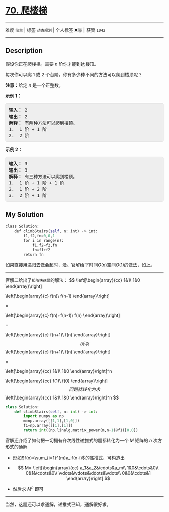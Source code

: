 # [70. 爬楼梯](https://leetcode-cn.com/problems/climbing-stairs/)

---

难度 `简单` | 标签 `动态规划`  | 个人标签 ❌㊙️ | 获赞 `1042`

---

## Description

<style>
section pre{
    background-color: #eee;
    border: 1px solid #ddd;
    padding:10px;
    border-radius: 5px;
}
</style>
<section>
<p>假设你正在爬楼梯。需要 <em>n</em>&nbsp;阶你才能到达楼顶。</p>
<p>每次你可以爬 1 或 2 个台阶。你有多少种不同的方法可以爬到楼顶呢？</p>
<p><strong>注意：</strong>给定 <em>n</em> 是一个正整数。</p>
<p><strong>示例 1：</strong></p>
<pre><strong>输入：</strong> 2
<strong>输出：</strong> 2
<strong>解释：</strong> 有两种方法可以爬到楼顶。
1.  1 阶 + 1 阶
2.  2 阶</pre>
<p><strong>示例 2：</strong></p>
<pre><strong>输入：</strong> 3
<strong>输出：</strong> 3
<strong>解释：</strong> 有三种方法可以爬到楼顶。
1.  1 阶 + 1 阶 + 1 阶
2.  1 阶 + 2 阶
3.  2 阶 + 1 阶
</pre>
</section>

## My Solution

```python
class Solution:
    def climbStairs(self, n: int) -> int:
        f1,f2,fn=0,0,1
        for i in range(n): 
            f1,f2=f2,fn
            fn=f1+f2
        return fn
```

如果直接用递归去做会超时，淦。官解给了时间$O(n)$空间$O(1)$的做法，如上。

---

官解二给出了`矩阵快速幂`的解法：
$$
\left[\begin{array}{cc}
1&1\\ 
1&0
\end{array}\right]

\left[\begin{array}{c}
f(n)\\
f(n-1)
\end{array}\right]

=

\left[\begin{array}{c}
f(n)+f(n-1)\\
f(n)
\end{array}\right]

=

\left[\begin{array}{c}
f(n+1)\\
f(n)
\end{array}\right]
$$
所以
$$
\left[\begin{array}{c}
f(n+1)\\
f(n)
\end{array}\right]

=

\left[\begin{array}{cc}
1&1\\ 
1&0
\end{array}\right]^n

\left[\begin{array}{cc}
f(1)\\ 
f(0)
\end{array}\right]
$$
问题就转化为求
$$
\left[\begin{array}{cc}
1&1\\ 
1&0
\end{array}\right]^n
$$

```python
class Solution:
    def climbStairs(self, n: int) -> int:
        import numpy as np
        m=np.array([[1,1],[1,0]])
        f1=np.array([[1],[1]])
        return int((np.linalg.matrix_power(m,n-1)@f1)[0,0])
```

官解还介绍了如何把一切拥有齐次线性递推式的题都转化为一个 $M$ 矩阵的 $n$ 次方形式的通解

- 形如$f(n)=\sum_{i=1}^{m}a_if(n-i)$的递推式，可构造出

- $$
  M=
  \left[\begin{array}{cc}
  a_1&a_2&\cdots&a_m\\ 
  1&0&\cdots&0\\
  0&1&\cdots&0\\
  \vdots&\vdots&\ddots&\vdots\\
  0&0&\cdots&1
  \end{array}\right]
  $$

- 然后求 $M^n$  即可

---

当然，这题还可以求通解，递推式已知，通解很好求。